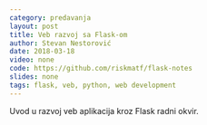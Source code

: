 ```yaml
---
category: predavanja
layout: post
title: Veb razvoj sa Flask-om
author: Stevan Nestorović
date: 2018-03-18
video: none
code: https://github.com/riskmatf/flask-notes
slides: none
tags: flask, veb, python, web development
---
```

Uvod u razvoj veb aplikacija kroz Flask radni okvir.

